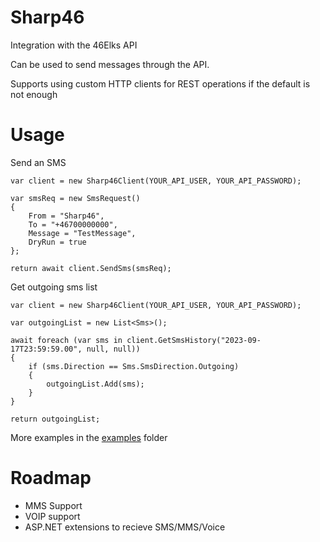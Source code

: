 # Sharp46
Integration with the 46Elks API

Can be used to send messages through the API.

Supports using custom HTTP clients for REST operations if the default is not enough

# Usage
Send an SMS
```CSharp
var client = new Sharp46Client(YOUR_API_USER, YOUR_API_PASSWORD);

var smsReq = new SmsRequest()
{
    From = "Sharp46",
    To = "+46700000000",
    Message = "TestMessage",
    DryRun = true
};

return await client.SendSms(smsReq);
```

Get outgoing sms list
```CSharp
var client = new Sharp46Client(YOUR_API_USER, YOUR_API_PASSWORD);

var outgoingList = new List<Sms>();

await foreach (var sms in client.GetSmsHistory("2023-09-17T23:59:59.00", null, null))
{
    if (sms.Direction == Sms.SmsDirection.Outgoing)
    {
        outgoingList.Add(sms);
    }
}

return outgoingList;
```

More examples in the [examples](Sharp46/Sharp46_Examples) folder

# Roadmap
* MMS Support
* VOIP support
* ASP.NET extensions to recieve SMS/MMS/Voice
